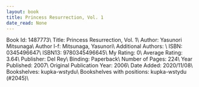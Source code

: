 ```yaml
---
layout: book
title: Princess Resurrection, Vol. 1
date_read: None
---
```


Book Id: 1487773\ 
Title: Princess Resurrection, Vol. 1\ 
Author: Yasunori Mitsunaga\ 
Author l-f: Mitsunaga, Yasunori\ 
Additional Authors: \ 
ISBN: 0345496647\ 
ISBN13: 9780345496645\ 
My Rating: 0\ 
Average Rating: 3.64\ 
Publisher: Del Rey\ 
Binding: Paperback\ 
Number of Pages: 224\ 
Year Published: 2007\ 
Original Publication Year: 2006\ 
Date Added: 2020/11/08\ 
Bookshelves: kupka-wstydu\ 
Bookshelves with positions: kupka-wstydu (#2045)\ 

